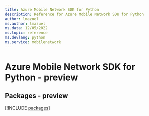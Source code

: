 ```yaml
---
title: Azure Mobile Network SDK for Python
description: Reference for Azure Mobile Network SDK for Python
author: lmazuel
ms.author: lmazuel
ms.data: 12/05/2022
ms.topic: reference
ms.devlang: python
ms.service: mobilenetwork
---
```

# Azure Mobile Network SDK for Python - preview
## Packages - preview
[!INCLUDE [packages](mobile-network-index.md)]